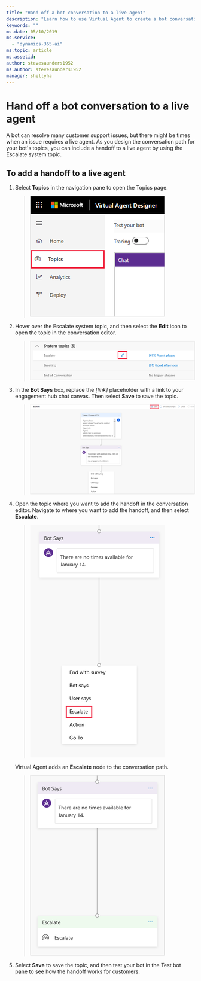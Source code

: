 ```yaml
---
title: "Hand off a bot conversation to a live agent"
description: "Learn how to use Virtual Agent to create a bot conversation that hands off to a live agent."
keywords: ""
ms.date: 05/10/2019
ms.service:
  - "dynamics-365-ai"
ms.topic: article
ms.assetid: 
author: stevesaunders1952
ms.author: stevesaunders1952
manager: shellyha
---
```


# Hand off a bot conversation to a live agent

A bot can resolve many customer support issues, but there might be times when an issue requires a live agent. As you design the conversation path for your bot's topics, you can include a handoff to a live agent by using the Escalate system topic.

## To add a handoff to a live agent

1. Select **Topics** in the navigation pane to open the Topics page.

   > ![Open Topics page](media/open-topics.png)

2. Hover over the Escalate system topic, and then select the **Edit** icon to open the topic in the conversation editor.

   > ![Edit Escalate topic](media/open-escalate.png)

3. In the **Bot Says** box, replace the *[link]* placeholder with a link to your engagement hub chat canvas. Then select **Save** to save the topic.

   > ![Save topic](media/replace-placeholder.png)

4. Open the topic where you want to add the handoff in the conversation editor. Navigate to where you want to add the handoff, and then select **Escalate**.

   > ![Select Escalate](media/select-escalate.png)

    Virtual Agent adds an **Escalate** node to the conversation path.

   > ![Add Escalate node](media/add-escalate.png)

5. Select **Save** to save the topic, and then test your bot in the Test bot pane to see how the handoff works for customers.